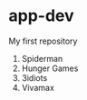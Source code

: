 # app-dev
My first repository
<ol>
  <li>Spiderman</li>
  <li>Hunger Games</li>
  <li>3idiots</li>
  <li>Vivamax</li>
</ol>
